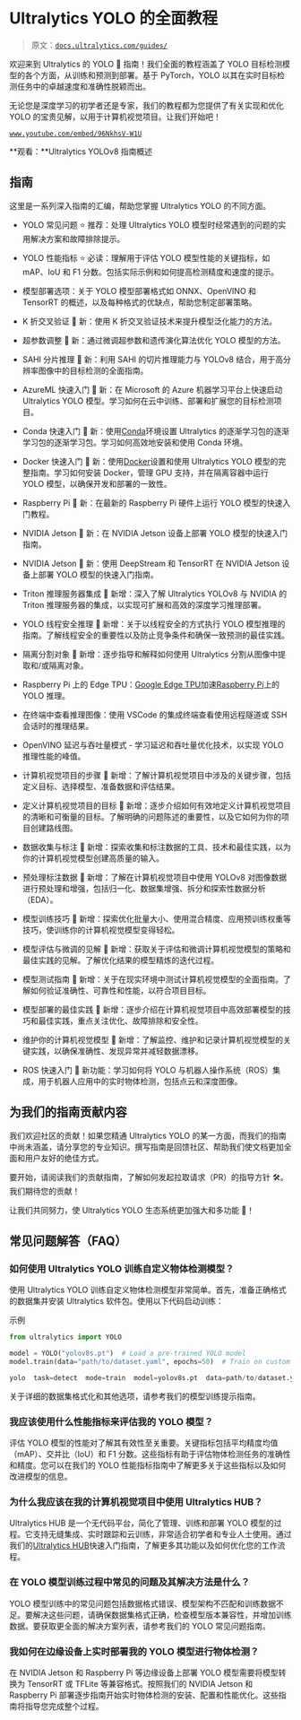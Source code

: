 # Ultralytics YOLO 的全面教程

> 原文：[`docs.ultralytics.com/guides/`](https://docs.ultralytics.com/guides/)

欢迎来到 Ultralytics 的 YOLO 🚀 指南！我们全面的教程涵盖了 YOLO 目标检测模型的各个方面，从训练和预测到部署。基于 PyTorch，YOLO 以其在实时目标检测任务中的卓越速度和准确性脱颖而出。

无论您是深度学习的初学者还是专家，我们的教程都为您提供了有关实现和优化 YOLO 的宝贵见解，以用于计算机视觉项目。让我们开始吧！

[`www.youtube.com/embed/96NkhsV-W1U`](https://www.youtube.com/embed/96NkhsV-W1U)

**观看：**Ultralytics YOLOv8 指南概述

## 指南

这里是一系列深入指南的汇编，帮助您掌握 Ultralytics YOLO 的不同方面。

+   YOLO 常见问题 ⭐ 推荐：处理 Ultralytics YOLO 模型时经常遇到的问题的实用解决方案和故障排除提示。

+   YOLO 性能指标 ⭐ 必读：理解用于评估 YOLO 模型性能的关键指标，如 mAP、IoU 和 F1 分数。包括实际示例和如何提高检测精度和速度的提示。

+   模型部署选项：关于 YOLO 模型部署格式如 ONNX、OpenVINO 和 TensorRT 的概述，以及每种格式的优缺点，帮助您制定部署策略。

+   K 折交叉验证 🚀 新：使用 K 折交叉验证技术来提升模型泛化能力的方法。

+   超参数调整 🚀 新：通过微调超参数和遗传演化算法优化 YOLO 模型的方法。

+   SAHI 分片推理 🚀 新：利用 SAHI 的切片推理能力与 YOLOv8 结合，用于高分辨率图像中的目标检测的全面指南。

+   AzureML 快速入门 🚀 新：在 Microsoft 的 Azure 机器学习平台上快速启动 Ultralytics YOLO 模型。学习如何在云中训练、部署和扩展您的目标检测项目。

+   Conda 快速入门 🚀 新：使用[Conda](https://anaconda.org/conda-forge/ultralytics)环境设置 Ultralytics 的逐渐学习包的逐渐学习包的逐渐学习包。学习如何高效地安装和使用 Conda 环境。

+   Docker 快速入门 🚀 新：使用[Docker](https://hub.docker.com/r/ultralytics/ultralytics)设置和使用 Ultralytics YOLO 模型的完整指南。学习如何安装 Docker，管理 GPU 支持，并在隔离容器中运行 YOLO 模型，以确保开发和部署的一致性。

+   Raspberry Pi 🚀 新：在最新的 Raspberry Pi 硬件上运行 YOLO 模型的快速入门教程。

+   NVIDIA Jetson 🚀 新：在 NVIDIA Jetson 设备上部署 YOLO 模型的快速入门指南。

+   NVIDIA Jetson 🚀 新：使用 DeepStream 和 TensorRT 在 NVIDIA Jetson 设备上部署 YOLO 模型的快速入门指南。

+   Triton 推理服务器集成 🚀 新增：深入了解 Ultralytics YOLOv8 与 NVIDIA 的 Triton 推理服务器的集成，以实现可扩展和高效的深度学习推理部署。

+   YOLO 线程安全推理 🚀 新增：关于以线程安全的方式执行 YOLO 模型推理的指南。了解线程安全的重要性以及防止竞争条件和确保一致预测的最佳实践。

+   隔离分割对象 🚀 新增：逐步指导和解释如何使用 Ultralytics 分割从图像中提取和/或隔离对象。

+   Raspberry Pi 上的 Edge TPU：[Google Edge TPU](https://coral.ai/products/accelerator)加速[Raspberry Pi](https://www.raspberrypi.com/)上的 YOLO 推理。

+   在终端中查看推理图像：使用 VSCode 的集成终端查看使用远程隧道或 SSH 会话时的推理结果。

+   OpenVINO 延迟与吞吐量模式 - 学习延迟和吞吐量优化技术，以实现 YOLO 推理性能的峰值。

+   计算机视觉项目的步骤 🚀 新增：了解计算机视觉项目中涉及的关键步骤，包括定义目标、选择模型、准备数据和评估结果。

+   定义计算机视觉项目的目标 🚀 新增：逐步介绍如何有效地定义计算机视觉项目的清晰和可衡量的目标。了解明确的问题陈述的重要性，以及它如何为你的项目创建路线图。

+   数据收集与标注 🚀 新增：探索收集和标注数据的工具、技术和最佳实践，以为你的计算机视觉模型创建高质量的输入。

+   预处理标注数据 🚀 新增：了解在计算机视觉项目中使用 YOLOv8 对图像数据进行预处理和增强，包括归一化、数据集增强、拆分和探索性数据分析（EDA）。

+   模型训练技巧 🚀 新增：探索优化批量大小、使用混合精度、应用预训练权重等技巧，使训练你的计算机视觉模型变得轻松。

+   模型评估与微调的见解 🚀 新增：获取关于评估和微调计算机视觉模型的策略和最佳实践的见解。了解优化结果的模型精炼的迭代过程。

+   模型测试指南 🚀 新增：关于在现实环境中测试计算机视觉模型的全面指南。了解如何验证准确性、可靠性和性能，以符合项目目标。

+   模型部署的最佳实践 🚀 新增：逐步介绍在计算机视觉项目中高效部署模型的技巧和最佳实践，重点关注优化、故障排除和安全性。

+   维护你的计算机视觉模型 🚀 新增：了解监控、维护和记录计算机视觉模型的关键实践，以确保准确性、发现异常并减轻数据漂移。

+   ROS 快速入门 🚀 新功能：学习如何将 YOLO 与机器人操作系统（ROS）集成，用于机器人应用中的实时物体检测，包括点云和深度图像。

## 为我们的指南贡献内容

我们欢迎社区的贡献！如果您精通 Ultralytics YOLO 的某一方面，而我们的指南中尚未涵盖，请分享您的专业知识。撰写指南是回馈社区、帮助我们使文档更加全面和用户友好的绝佳方式。

要开始，请阅读我们的贡献指南，了解如何发起拉取请求（PR）的指导方针 🛠️。我们期待您的贡献！

让我们共同努力，使 Ultralytics YOLO 生态系统更加强大和多功能 🙏！

## 常见问题解答（FAQ）

### 如何使用 Ultralytics YOLO 训练自定义物体检测模型？

使用 Ultralytics YOLO 训练自定义物体检测模型非常简单。首先，准备正确格式的数据集并安装 Ultralytics 软件包。使用以下代码启动训练：

示例

```py
from ultralytics import YOLO

model = YOLO("yolov8s.pt")  # Load a pre-trained YOLO model
model.train(data="path/to/dataset.yaml", epochs=50)  # Train on custom dataset 
```

```py
yolo  task=detect  mode=train  model=yolov8s.pt  data=path/to/dataset.yaml  epochs=50 
```

关于详细的数据集格式化和其他选项，请参考我们的模型训练提示指南。

### 我应该使用什么性能指标来评估我的 YOLO 模型？

评估 YOLO 模型的性能对了解其有效性至关重要。关键指标包括平均精度均值（mAP）、交并比（IoU）和 F1 分数。这些指标有助于评估物体检测任务的准确性和精度。您可以在我们的 YOLO 性能指标指南中了解更多关于这些指标以及如何改进模型的信息。

### 为什么我应该在我的计算机视觉项目中使用 Ultralytics HUB？

Ultralytics HUB 是一个无代码平台，简化了管理、训练和部署 YOLO 模型的过程。它支持无缝集成、实时跟踪和云训练，非常适合初学者和专业人士使用。通过我们的[Ultralytics HUB](https://docs.ultralytics.com/hub/)快速入门指南，了解更多其功能以及如何优化您的工作流程。

### 在 YOLO 模型训练过程中常见的问题及其解决方法是什么？

YOLO 模型训练中的常见问题包括数据格式错误、模型架构不匹配和训练数据不足。要解决这些问题，请确保数据集格式正确，检查模型版本兼容性，并增加训练数据。要获取更全面的解决方案列表，请参考我们的 YOLO 常见问题指南。

### 我如何在边缘设备上实时部署我的 YOLO 模型进行物体检测？

在 NVIDIA Jetson 和 Raspberry Pi 等边缘设备上部署 YOLO 模型需要将模型转换为 TensorRT 或 TFLite 等兼容格式。按照我们的 NVIDIA Jetson 和 Raspberry Pi 部署逐步指南开始实时物体检测的安装、配置和性能优化。这些指南将指导您完成整个过程。
